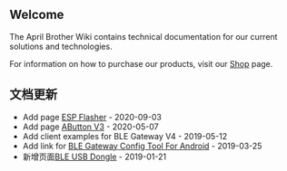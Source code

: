 ## Welcome

The April Brother Wiki contains technical documentation for our current solutions and technologies.

For information on how to purchase our products, visit our [Shop](https://blog.aprbrother.com/shop) page.

## 文档更新

* Add page [ESP Flasher](ESP_Flasher.md) - 2020-09-03
* Add page [AButton V3](AButton_V3.md) - 2020-05-07
* Add client examples for BLE Gateway V4 - 2019-05-12
* Add link for [BLE Gateway Config Tool For Android](Software_AB_BLE_Gateway_V4.md) - 2019-03-25
* 新增页面[BLE USB Dongle](BleUsbDongle.md) - 2019-01-21
